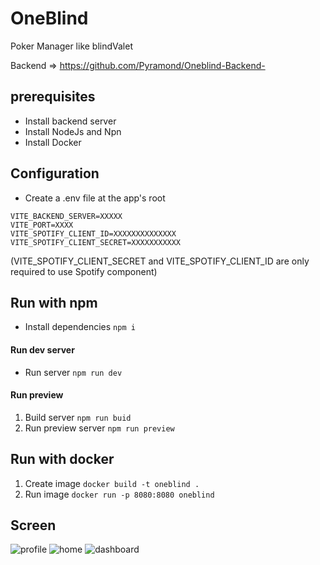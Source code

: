# OneBlind
 Poker Manager like blindValet

 Backend => https://github.com/Pyramond/Oneblind-Backend-


## prerequisites

- Install backend server 
- Install NodeJs and Npn
- Install Docker


## Configuration

- Create a .env file at the app's root
```
VITE_BACKEND_SERVER=XXXXX
VITE_PORT=XXXX
VITE_SPOTIFY_CLIENT_ID=XXXXXXXXXXXXXX
VITE_SPOTIFY_CLIENT_SECRET=XXXXXXXXXXX
```
(VITE_SPOTIFY_CLIENT_SECRET and VITE_SPOTIFY_CLIENT_ID are only required to use Spotify component)


## Run with npm 

-  Install dependencies ```npm i```

#### Run dev server

- Run server ```npm run dev```

#### Run preview

1. Build server ```npm run buid```
2. Run preview server ```npm run preview```


## Run with docker

1. Create image ```docker build -t oneblind .```
2. Run image ```docker run -p 8080:8080 oneblind```


## Screen
![profile](https://github.com/Pyramond/OneBlind/assets/83555414/4f857815-c681-4b62-a4bb-022047590fb4)
![home](https://github.com/Pyramond/OneBlind/assets/83555414/9492c042-ae3d-46d2-bd35-8f8210f8c480)
![dashboard](https://github.com/Pyramond/OneBlind/assets/83555414/c678aaae-f641-40f7-ac01-ff125c6f3158)
